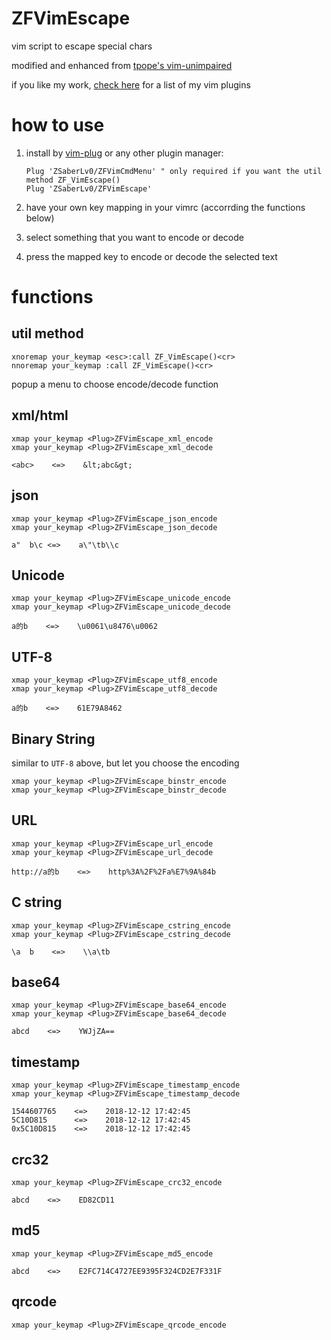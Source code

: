 # ZFVimEscape

vim script to escape special chars

modified and enhanced from [tpope's vim-unimpaired](https://github.com/tpope/vim-unimpaired)

if you like my work, [check here](https://github.com/ZSaberLv0?utf8=%E2%9C%93&tab=repositories&q=ZFVim) for a list of my vim plugins


# how to use

1. install by [vim-plug](https://github.com/junegunn/vim-plug) or any other plugin manager:

    ```
    Plug 'ZSaberLv0/ZFVimCmdMenu' " only required if you want the util method ZF_VimEscape()
    Plug 'ZSaberLv0/ZFVimEscape'
    ```

1. have your own key mapping in your vimrc (accorrding the functions below)
1. select something that you want to encode or decode
1. press the mapped key to encode or decode the selected text


# functions

## util method

```
xnoremap your_keymap <esc>:call ZF_VimEscape()<cr>
nnoremap your_keymap :call ZF_VimEscape()<cr>
```

popup a menu to choose encode/decode function

## xml/html

```
xmap your_keymap <Plug>ZFVimEscape_xml_encode
xmap your_keymap <Plug>ZFVimEscape_xml_decode
```

```
<abc>    <=>    &lt;abc&gt;
```

## json

```
xmap your_keymap <Plug>ZFVimEscape_json_encode
xmap your_keymap <Plug>ZFVimEscape_json_decode
```

```
a"  b\c <=>    a\"\tb\\c
```

## Unicode

```
xmap your_keymap <Plug>ZFVimEscape_unicode_encode
xmap your_keymap <Plug>ZFVimEscape_unicode_decode
```

```
a的b    <=>    \u0061\u8476\u0062
```

## UTF-8

```
xmap your_keymap <Plug>ZFVimEscape_utf8_encode
xmap your_keymap <Plug>ZFVimEscape_utf8_decode
```

```
a的b    <=>    61E79A8462
```

## Binary String

similar to `UTF-8` above, but let you choose the encoding

```
xmap your_keymap <Plug>ZFVimEscape_binstr_encode
xmap your_keymap <Plug>ZFVimEscape_binstr_decode
```

## URL

```
xmap your_keymap <Plug>ZFVimEscape_url_encode
xmap your_keymap <Plug>ZFVimEscape_url_decode
```

```
http://a的b    <=>    http%3A%2F%2Fa%E7%9A%84b
```

## C string

```
xmap your_keymap <Plug>ZFVimEscape_cstring_encode
xmap your_keymap <Plug>ZFVimEscape_cstring_decode
```

```
\a  b    <=>    \\a\tb
```

## base64

```
xmap your_keymap <Plug>ZFVimEscape_base64_encode
xmap your_keymap <Plug>ZFVimEscape_base64_decode
```

```
abcd    <=>    YWJjZA==
```

## timestamp

```
xmap your_keymap <Plug>ZFVimEscape_timestamp_encode
xmap your_keymap <Plug>ZFVimEscape_timestamp_decode
```

```
1544607765    <=>    2018-12-12 17:42:45
5C10D815      <=>    2018-12-12 17:42:45
0x5C10D815    <=>    2018-12-12 17:42:45
```

## crc32

```
xmap your_keymap <Plug>ZFVimEscape_crc32_encode
```

```
abcd    <=>    ED82CD11
```

## md5

```
xmap your_keymap <Plug>ZFVimEscape_md5_encode
```

```
abcd    <=>    E2FC714C4727EE9395F324CD2E7F331F
```

## qrcode

```
xmap your_keymap <Plug>ZFVimEscape_qrcode_encode
```

